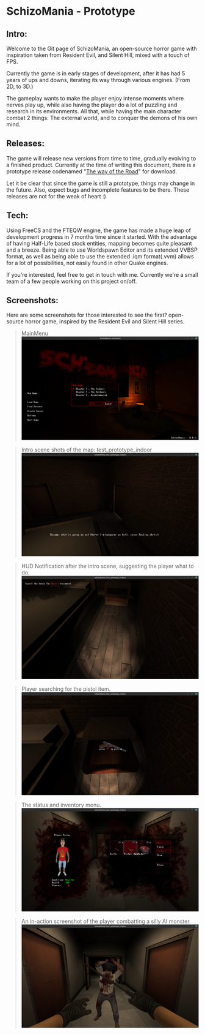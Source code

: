 # SchizoMania - Prototype
## Intro:
Welcome to the Git page of SchizoMania, an open-source horror game with inspiration taken from Resident Evil, and Silent Hill, mixed with a touch of FPS.

Currently the game is in early stages of development, after it has had 5 years of ups and downs, iterating its way through various engines. (From 2D, to 3D.)

The gameplay wants to make the player enjoy intense moments where nerves play up, while also having the player do a lot of puzzling and research in its environments. All that, while having the main character combat 2 things: The external world, and to conquer the demons of his own mind.

## Releases:
The game will release new versions from time to time, gradually evolving to a finished product. Currently at the time of writing this document, there is a prototype release codenamed "[The way of the Road](https://github.com/WatIsDeze/SchizoMania-FTE/releases/tag/v0.0.0)" for download.

Let it be clear that since the game is still a prototype, things may change in the future. Also, expect bugs and incomplete features to be there. These releases are not for the weak of heart :)
## Tech:
Using FreeCS and the FTEQW engine, the game has made a huge leap of development progress in 7 months time since it started. With the advantage of having Half-Life based stock entities, mapping becomes quite pleasant and a breeze. Being able to use Worldspawn Editor and its extended VVBSP format, as well as being able to use the extended .iqm format(.vvm) allows for a lot of possibilities, not easily found in other Quake engines.

If you're interested, feel free to get in touch with me. Currently we're a small team of a few people working on this project on/off.

## Screenshots:
Here are some screenshots for those interested to see the first? open-source horror game, inspired by the Resident Evil and Silent Hill series.

> MainMenu
![MainMenu](doc/README/screenshots/mainmenu.png)

> Intro scene shots of the map: test_prototype_indoor
![Intro scene shots of the map: test_prototype_indoor](doc/README/screenshots/intro_dialogue.png)

> HUD Notification after the intro scene, suggesting the player what to do.
![HUD Notification after the intro scene, suggesting the player what to do.](doc/README/screenshots/intro_quest_hint.png)

> Player searching for the pistol item.
![Screenshot that showcases the intro scene item hint notification](doc/README/screenshots/intro_quest_item.png)

> The status and inventory menu.
![The status and inventory menu.](doc/README/screenshots/inventory.png)

> An in-action screenshot of the player combatting a silly AI monster.
![The status and inventory menu.](doc/README/screenshots/action.png)
